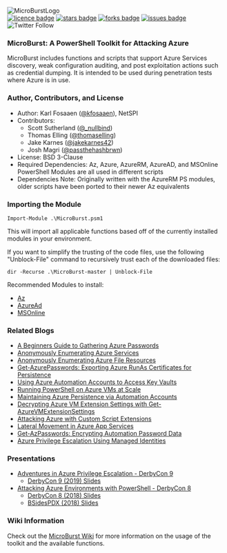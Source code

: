 ![MicroBurstLogo](http://blog.netspi.com/wp-content/uploads/2020/03/Microburst_Github.png) 
<br> 
[![licence badge]][licence] 
[![stars badge]][stars] 
[![forks badge]][forks] 
[![issues badge]][issues]
![Twitter Follow](https://img.shields.io/twitter/follow/kfosaaen.svg?style=social)


[licence badge]:https://img.shields.io/badge/license-New%20BSD-blue.svg
[stars badge]:https://img.shields.io/github/stars/NetSPI/MicroBurst.svg
[forks badge]:https://img.shields.io/github/forks/NetSPI/MicroBurst.svg
[issues badge]:https://img.shields.io/github/issues/NetSPI/MicroBurst.svg


[licence]:https://github.com/NetSPI/MicroBurst/blob/master/LICENSE.txt
[stars]:https://github.com/NetSPI/MicroBurst/stargazers
[forks]:https://github.com/NetSPI/MicroBurst/network
[issues]:https://github.com/NetSPI/MicroBurst/issues


### MicroBurst: A PowerShell Toolkit for Attacking Azure

MicroBurst includes functions and scripts that support Azure Services discovery, weak configuration auditing, and post exploitation actions such as credential dumping. It is intended to be used during penetration tests where Azure is in use.

### Author, Contributors, and License
* Author: Karl Fosaaen ([@kfosaaen](https://twitter.com/kfosaaen)), NetSPI
* Contributors: 
	* Scott Sutherland ([@_nullbind](https://twitter.com/_nullbind))
	* Thomas Elling ([@thomaselling](https://twitter.com/thomas_elling))
	* Jake Karnes ([@jakekarnes42](https://twitter.com/jakekarnes42))
	* Josh Magri ([@passthehashbrwn](https://twitter.com/passthehashbrwn))
* License: BSD 3-Clause
* Required Dependencies: Az, Azure, AzureRM, AzureAD, and MSOnline PowerShell Modules are all used in different scripts
* Dependencies Note: Originally written with the AzureRM PS modules, older scripts have been ported to their newer Az equivalents

### Importing the Module
	Import-Module .\MicroBurst.psm1
This will import all applicable functions based off of the currently installed modules in your environment.

If you want to simplify the trusting of the code files, use the following "Unblock-File" command to recursively trust each of the downloaded files:

	dir -Recurse .\MicroBurst-master | Unblock-File

Recommended Modules to install:
* <a href="https://docs.microsoft.com/en-us/powershell/azure/new-azureps-module-az?view=azps-3.6.1">Az</a>
* <a href="https://docs.microsoft.com/en-us/powershell/module/azuread/?view=azureadps-2.0">AzureAd</a>
* <a href="https://docs.microsoft.com/en-us/powershell/module/msonline/?view=azureadps-1.0">MSOnline</a>

### Related Blogs
* <a href="https://blog.netspi.com/a-beginners-guide-to-gathering-azure-passwords/">A Beginners Guide to Gathering Azure Passwords</a>
* <a href="https://blog.netspi.com/enumerating-azure-services/">Anonymously Enumerating Azure Services</a>
* <a href="https://blog.netspi.com/anonymously-enumerating-azure-file-resources/">Anonymously Enumerating Azure File Resources</a>
* <a href="https://blog.netspi.com/exporting-azure-runas-certificates/">Get-AzurePasswords: Exporting Azure RunAs Certificates for Persistence</a>
* <a href="https://blog.netspi.com/azure-automation-accounts-key-stores">Using Azure Automation Accounts to Access Key Vaults</a>
* <a href="https://blog.netspi.com/running-powershell-scripts-on-azure-vms">Running PowerShell on Azure VMs at Scale</a>
* <a href="https://blog.netspi.com/maintaining-azure-persistence-via-automation-accounts/">Maintaining Azure Persistence via Automation Accounts</a>
* <a href="https://blog.netspi.com/decrypting-azure-vm-extension-settings-with-get-azurevmextensionsettings/">Decrypting Azure VM Extension Settings with Get-AzureVMExtensionSettings</a>
* <a href="https://blog.netspi.com/attacking-azure-with-custom-script-extensions/">Attacking Azure with Custom Script Extensions</a>
* <a href="https://blog.netspi.com/lateral-movement-azure-app-services/">Lateral Movement in Azure App Services</a>
* <a href="https://blog.netspi.com/encrypting-password-data-in-get-azpasswords/">Get-AzPasswords: Encrypting Automation Password Data</a>
* <a href="https://blog.netspi.com/azure-privilege-escalation-using-managed-identities/">Azure Privilege Escalation Using Managed Identities</a>

### Presentations
* <a href="https://www.youtube.com/watch?v=EYtw-XPml0w">Adventures in Azure Privilege Escalation - DerbyCon 9</a>
  - <a href="https://notpayloads.blob.core.windows.net/slides/Azure-PrivEsc-DerbyCon9.pdf">DerbyCon 9 (2019) Slides</a>
* <a href="https://www.youtube.com/watch?v=IdORwgxDpkw">Attacking Azure Environments with PowerShell - DerbyCon 8</a>
  - <a href="https://www.slideshare.net/kfosaaen/derbycon-8-attacking-azure-environments-with-powershell">DerbyCon 8 (2018) Slides</a>
  - <a href="https://www.slideshare.net/kfosaaen/bsides-portland-attacking-azure-environments-with-powershell">BSidesPDX (2018) Slides</a>
	
### Wiki Information
Check out the [MicroBurst Wiki](https://github.com/NetSPI/MicroBurst/wiki) for more information on the usage of the toolkit and the available functions.
